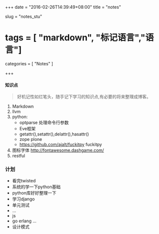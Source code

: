 +++
date = "2016-02-26T14:39:49+08:00"
title = "notes"

slug = "notes_stu"
# tags = [ "markdown", "标记语言","语言"]
categories = [
  "Notes"
]

+++

#### 知识点
> 好机记性如烂笔头，随手记下学习的知识点,有必要的将来整理成博客。

1. Markdown
2. llvm
3. python:
    * optparse 处理命令行参数
    * Eve框架
    * getattr(),setattr(),delattr(),hasattr()
    * zope plone
    * https://github.com/ajalt/fuckitpy fuckitpy
4. 图标字体
http://fontawesome.dashgame.com/
5. restful
<!--more-->

### 计划
* 看完twisted
* 系统的学一下python基础
* python库好好整理一下
* 学习django
* 单元测试
* ...
* js
* go erlang ...
* 设计模式
